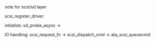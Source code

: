 note for scsi/sd layer


scsi_register_driver:


initialize: sd_probe_async -> 

IO handling: scsi_request_fn -> scsi_dispatch_cmd -> ata_scsi_queuecmd

